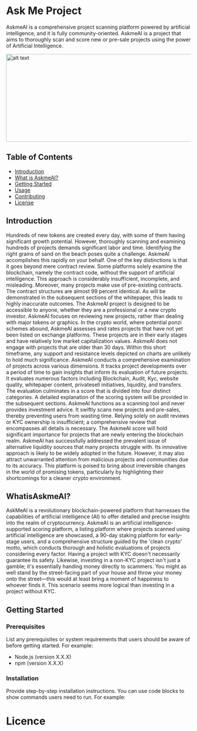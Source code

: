 # Ask Me Project
AskmeAI is a comprehensive project scanning platform powered by artificial intelligence, and it is fully community-oriented.
AskmeAI is a project that aims to thoroughly scan and score new or pre-sale projects using the power of Artificial Intelligence.



<img src="https://github.com/Askmeai/VisualWarehouse/blob/main/banner1.png" alt="alt text" width="1440" height="240">


## Table of Contents

- [Introduction](#introduction)
- [What is AskmeAI?](#WhatisAskmeAI?)
- [Getting Started](#getting-started)
- [Usage](#usage)
- [Contributing](#contributing)
- [License](#license)

## Introduction

Hundreds of new tokens are created every day, with some of them having significant growth potential. However, thoroughly scanning and examining hundreds of projects demands significant labor and time. Identifying the right grains of sand on the beach poses quite a challenge.
AskmeAI accomplishes this rapidly on your behalf. One of the key distinctions is that it goes beyond mere contract review. Some platforms solely examine the blockchain, namely the contract code, without the support of artificial intelligence. This approach is considerably insufficient, incomplete, and misleading. Moreover, many projects make use of pre-existing contracts. The contract structures are almost 99 percent identical. As will be demonstrated in the subsequent sections of the whitepaper, this leads to highly inaccurate outcomes.
The AskmeAI project is designed to be accessible to anyone, whether they are a professional or a new crypto investor. AskmeAI focuses on reviewing new projects, rather than dealing with major tokens or graphics. In the crypto world, where potential ponzi schemes abound, AskmeAI assesses and rates projects that have not yet been listed on exchange platforms. These projects are in their early stages and have relatively low market capitalization values.
AskmeAI does not engage with projects that are older than 30 days. Within this short timeframe, any support and resistance levels depicted on charts are unlikely to hold much significance.
AskmeAI conducts a comprehensive examination of projects across various dimensions. It tracks project developments over a period of time to gain insights that inform its evaluation of future projects. It evaluates numerous factors including Blockchain, Audit, Kyc, website quality, whitepaper content, privatesell initiatives, liquidity, and transfers. The evaluation culminates in a score that is divided into four distinct categories. A detailed explanation of the scoring system will be provided in the subsequent sections.
AskmeAI functions as a scanning tool and never provides investment advice. It swiftly scans new projects and pre-sales, thereby preventing users from wasting time. Relying solely on audit reviews or KYC ownership is insufficient; a comprehensive review that encompasses all details is necessary. The AskmeAI score will hold significant importance for projects that are newly entering the blockchain realm.
AskmeAI has successfully addressed the prevalent issue of alternative liquidity sources that many projects struggle with. Its innovative approach is likely to be widely adopted in the future. However, it may also attract unwarranted attention from malicious projects and communities due to its accuracy. This platform is poised to bring about irreversible changes in the world of promising tokens, particularly by highlighting their shortcomings for a cleaner crypto environment.

## WhatisAskmeAI?

AskMeAI is a revolutionary blockchain-powered platform that harnesses the capabilities of artificial intelligence (AI) to offer detailed and precise insights into the realm of cryptocurrency.
AskmeAI is an artificial intelligence-supported scoring platform, a listing platform where projects scanned using artificial intelligence are showcased, a 90-day staking platform for early-stage users, and a comprehensive structure guided by the 'clean crypto' motto, which conducts thorough and holistic evaluations of projects considering every factor.
Having a project with KYC doesn't necessarily guarantee its safety. Likewise, investing in a non-KYC project isn't just a gamble; it's essentially handing money directly to scammers. You might as well stand by the street-facing part of your house and throw your money onto the street—this would at least bring a moment of happiness to whoever finds it. This scenario seems more logical than investing in a project without KYC.

## Getting Started


### Prerequisites

List any prerequisites or system requirements that users should be aware of before getting started. For example:

- Node.js (version X.X.X)
- npm (version X.X.X)

### Installation

Provide step-by-step installation instructions. You can use code blocks to show commands users need to run. For example:

# Licence
